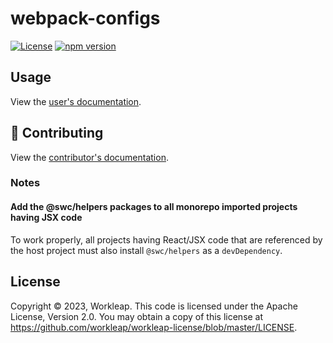 # webpack-configs

[![License](https://img.shields.io/badge/License-Apache_2.0-blue.svg)](../../LICENSE)
[![npm version](https://img.shields.io/npm/v/@workleap/webpack-configs)](https://www.npmjs.com/package/@workleap/webpack-configs)

## Usage

View the [user's documentation](https://gsoft-inc.github.io/wl-web-configs/).

## 🤝 Contributing

View the [contributor's documentation](../../CONTRIBUTING.md).

### Notes

#### Add the @swc/helpers packages to all monorepo imported projects having JSX code

To work properly, all projects having React/JSX code that are referenced by the host project must also install `@swc/helpers` as a `devDependency`.

## License

Copyright © 2023, Workleap. This code is licensed under the Apache License, Version 2.0. You may obtain a copy of this license at https://github.com/workleap/workleap-license/blob/master/LICENSE.
